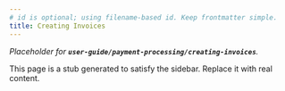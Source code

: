 ```yaml
---
# id is optional; using filename-based id. Keep frontmatter simple.
title: Creating Invoices
---
```


_Placeholder for **`user-guide/payment-processing/creating-invoices`**._

This page is a stub generated to satisfy the sidebar.
Replace it with real content.
